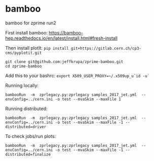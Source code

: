 # bamboo
bamboo for zprime run2

First install bamboo: https://bamboo-hep.readthedocs.io/en/latest/install.html#fresh-install

Then install plotIt: ```pip install git+https://gitlab.cern.ch/cp3-cms/pyplotit.git```

```cd ../bamboo/examples/
git clone git@github.com:jeffkrupa/zprime-bamboo.git
cd zprime-bamboo
```

Add this to your bashrc: 
``
export X509_USER_PROXY=~/.x509up_u`id -u`
``

Running locally:
```
bambooRun  -m  zprlegacy.py:zprlegacy samples_2017_jet.yml  --envConfig=../cern.ini -o test --mvaSkim --maxFile 1
```

Running distributed: 
```
bambooRun  -m  zprlegacy.py:zprlegacy samples_2017_jet.yml  --envConfig=../cern.ini -o test --mvaSkim --maxFile -1 --distributed=driver
```
To check jobs/run plots:
```
bambooRun  -m  zprlegacy.py:zprlegacy samples_2017_jet.yml  --envConfig=../cern.ini -o test --mvaSkim --maxFile -1 --distributed=finalize
```




